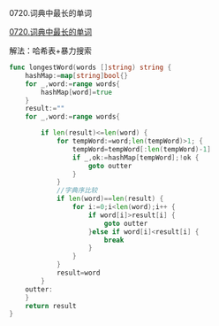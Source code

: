 0720.词典中最长的单词

[0720.词典中最长的单词](https://leetcode-cn.com/problems/longest-word-in-dictionary/)



解法：哈希表+暴力搜索

```go
func longestWord(words []string) string {
	hashMap:=map[string]bool{}
	for _,word:=range words{
		hashMap[word]=true
	}
	result:=""
	for _,word:=range words{

		if len(result)<=len(word) {
			for tempWord:=word;len(tempWord)>1; {
				tempWord=tempWord[:len(tempWord)-1]
				if _,ok:=hashMap[tempWord];!ok {
					goto outter
				}
			}
			//字典序比较
			if len(word)==len(result) {
				for i:=0;i<len(word);i++ {
					if word[i]>result[i] {
						goto outter
					}else if word[i]<result[i] {
						break
					}
				}
			}
			result=word
		}
	outter:
	}
	return result
}
```

